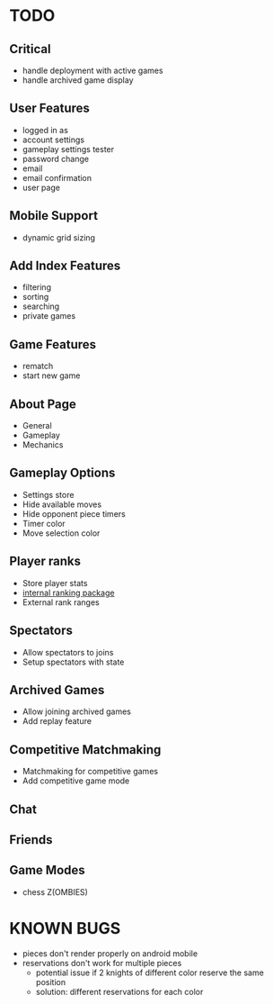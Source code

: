 # TODO

## Critical
- handle deployment with active games
- handle archived game display

## User Features
- logged in as
- account settings
- gameplay settings tester
- password change
- email
- email confirmation
- user page

## Mobile Support
- dynamic grid sizing

## Add Index Features
- filtering
- sorting
- searching
- private games

## Game Features
- rematch
- start new game

## About Page
- General
- Gameplay
- Mechanics

## Gameplay Options
- Settings store
- Hide available moves
- Hide opponent piece timers
- Timer color
- Move selection color

## Player ranks
- Store player stats
- [internal ranking package](https://www.npmjs.com/package/glicko2)
- External rank ranges

## Spectators
- Allow spectators to joins
- Setup spectators with state

## Archived Games
- Allow joining archived games
- Add replay feature

## Competitive Matchmaking
- Matchmaking for competitive games
- Add competitive game mode

## Chat
## Friends

## Game Modes
- chess Z(OMBIES)

# KNOWN BUGS
- pieces don't render properly on android mobile
- reservations don't work for multiple pieces
  - potential issue if 2 knights of different color reserve the same position
  - solution: different reservations for each color
